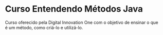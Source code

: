 # Curso Entendendo Métodos Java

Curso oferecido pela Digital Innovation One  com o objetivo de ensinar o que é um método, como criá-lo e utilizá-lo.


